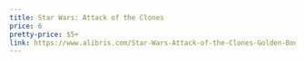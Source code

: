```yaml
---
title: Star Wars: Attack of the Clones
price: 6
pretty-price: $5+
link: https://www.alibris.com/Star-Wars-Attack-of-the-Clones-Golden-Books/book/38794043
---
```

